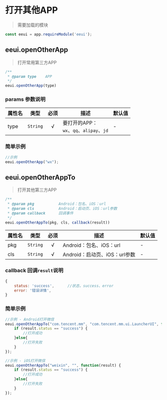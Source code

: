 # 打开其他APP

> 需要加载的模块

```js
const eeui = app.requireModule('eeui');
```

## eeui.openOtherApp

> 打开常用第三方APP

```js
/**
 * @param type    APP
 */
eeui.openOtherApp(type)
```

### params 参数说明

| 属性名 | 类型 | 必须 | 描述 | 默认值 |
| --- | --- | :-: | --- | --- |
| type | `String` | √ | 要打开的APP：<br/>`wx`、`qq`、`alipay`、`jd` | - |


### 简单示例

```js
//示例
eeui.openOtherApp("wx");
```


## eeui.openOtherAppTo

> 打开其他第三方APP

```js
/**
 * @param pkg           Android：包名、iOS：url
 * @param cls           Android：启动页、iOS：url参数
 * @param callback      回调事件
 */
eeui.openOtherAppTo(pkg, cls, callback(result))
```

| 属性名 | 类型 | 必须 | 描述 | 默认值 |
| --- | --- | :-: | --- | --- |
| pkg | `String` | √ | Android：包名、iOS：url | - |
| cls | `String` | √ | Android：启动页、iOS：url参数 | - |


### callback 回调`result`说明

```js
{
    status: 'success',      //状态，success、error
    error: '错误详情',     
}
```

### 简单示例

```js
//示例 - Android打开微信
eeui.openOtherAppTo("com.tencent.mm", "com.tencent.mm.ui.LauncherUI", function(result) {
    if (result.status == "success") {
        //打开成功
    }else{
        //打开失败
    }
});

//示例 - iOS打开微信
eeui.openOtherAppTo("weixin", "", function(result) {
    if (result.status == "success") {
        //打开成功
    }else{
        //打开失败
    }
});

```

